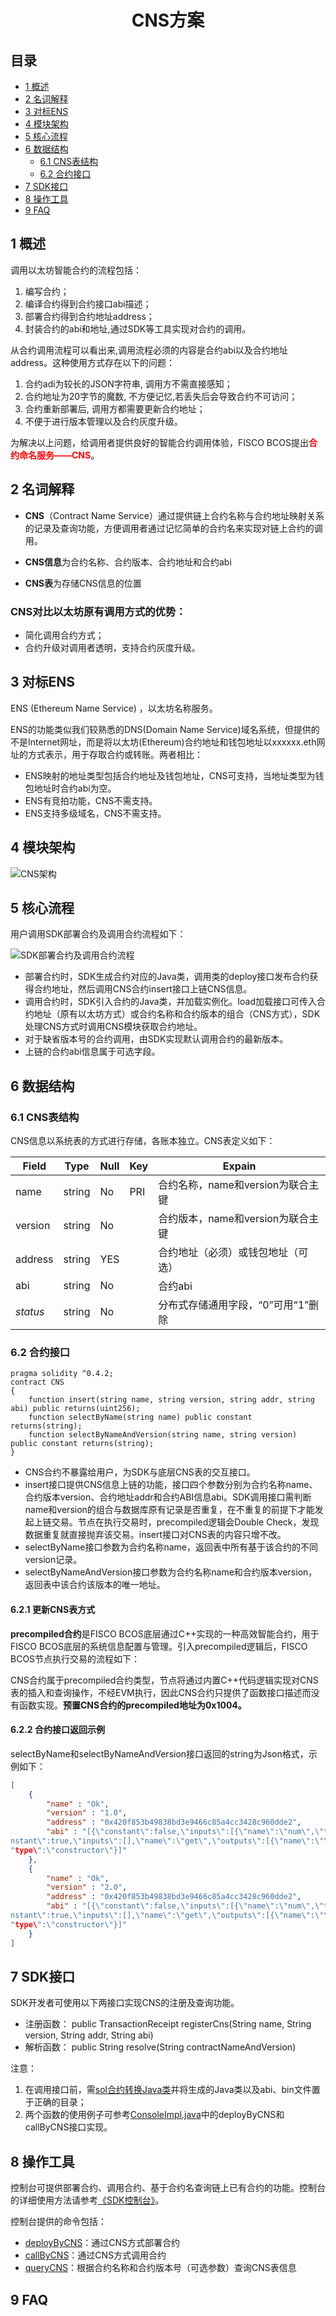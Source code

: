 <center> <h1>CNS方案</h1> </center>

## 目录
<!-- TOC -->

- [1 概述](#1-概述)
- [2 名词解释](#2-名词解释)
- [3 对标ENS](#3-对标ENS)
- [4 模块架构](#4-模块架构)
- [5 核心流程](#5-核心流程)
- [6 数据结构](#6-数据结构)
    - [6.1 CNS表结构](#61-CNS表结构)
    - [6.2 合约接口](#62-合约接口)
- [7 SDK接口](#7-SDK接口)
- [8 操作工具](#8-操作工具)
- [9 FAQ](#9-FAQ)

<!-- /TOC -->

## 1 概述

调用以太坊智能合约的流程包括： 
1. 编写合约；
2. 编译合约得到合约接口abi描述；
3. 部署合约得到合约地址address；
4. 封装合约的abi和地址,通过SDK等工具实现对合约的调用。

从合约调用流程可以看出来,调用流程必须的内容是合约abi以及合约地址address。这种使用方式存在以下的问题： 
1. 合约adi为较长的JSON字符串, 调用方不需直接感知；
2. 合约地址为20字节的魔数, 不方便记忆,若丢失后会导致合约不可访问；
3. 合约重新部署后, 调用方都需要更新合约地址；
4. 不便于进行版本管理以及合约灰度升级。

为解决以上问题，给调用者提供良好的智能合约调用体验，FISCO BCOS提出<font color=#FF0000>**合约命名服务——CNS**</font>。

## 2 名词解释

- **CNS**（Contract Name Service）通过提供链上合约名称与合约地址映射关系的记录及查询功能，方便调用者通过记忆简单的合约名来实现对链上合约的调用。

- **CNS信息**为合约名称、合约版本、合约地址和合约abi
- **CNS表**为存储CNS信息的位置

### CNS对比以太坊原有调用方式的优势：
- 简化调用合约方式；
- 合约升级对调用者透明，支持合约灰度升级。

## 3 对标ENS

ENS (Ethereum Name Service) ，以太坊名称服务。

ENS的功能类似我们较熟悉的DNS(Domain Name Service)域名系统，但提供的不是Internet网址，而是将以太坊(Ethereum)合约地址和钱包地址以xxxxxx.eth网址的方式表示，用于存取合约或转账。两者相比：

- ENS映射的地址类型包括合约地址及钱包地址，CNS可支持，当地址类型为钱包地址时合约abi为空。
- ENS有竞拍功能，CNS不需支持。
- ENS支持多级域名，CNS不需支持。

## 4 模块架构

![CNS架构](../../../images/contract_name_service/architecture.png)


## 5 核心流程

用户调用SDK部署合约及调用合约流程如下：

![SDK部署合约及调用合约流程](../../../images/contract_name_service/deploy_and_call.png)

- 部署合约时，SDK生成合约对应的Java类，调用类的deploy接口发布合约获得合约地址，然后调用CNS合约insert接口上链CNS信息。
- 调用合约时，SDK引入合约的Java类，并加载实例化。load加载接口可传入合约地址（原有以太坊方式）或合约名称和合约版本的组合（CNS方式），SDK处理CNS方式时调用CNS模块获取合约地址。
- 对于缺省版本号的合约调用，由SDK实现默认调用合约的最新版本。
- 上链的合约abi信息属于可选字段。

## 6 数据结构

### 6.1 CNS表结构

CNS信息以系统表的方式进行存储，各账本独立。CNS表定义如下：

| Field   | Type    | Null   | Key | Expain                          |
| ------- | ------- | ------ | --- | -----------------------------   |
| name    | string  | No     | PRI | 合约名称，name和version为联合主键   |
| version | string  | No     |     | 合约版本，name和version为联合主键   |
| address | string  | YES    |     | 合约地址（必须）或钱包地址（可选）    |
| abi     | string  | No     |     | 合约abi                          |
| _status_| string  | No     |     | 分布式存储通用字段，“0”可用“1”删除   |

### 6.2 合约接口

```
pragma solidity ^0.4.2;
contract CNS
{
    function insert(string name, string version, string addr, string abi) public returns(uint256);
    function selectByName(string name) public constant returns(string);
    function selectByNameAndVersion(string name, string version) public constant returns(string);
}
```

- CNS合约不暴露给用户，为SDK与底层CNS表的交互接口。
- insert接口提供CNS信息上链的功能，接口四个参数分别为合约名称name、合约版本version、合约地址addr和合约ABI信息abi。SDK调用接口需判断name和version的组合与数据库原有记录是否重复，在不重复的前提下才能发起上链交易。节点在执行交易时，precompiled逻辑会Double Check，发现数据重复就直接抛弃该交易。insert接口对CNS表的内容只增不改。
- selectByName接口参数为合约名称name，返回表中所有基于该合约的不同version记录。
- selectByNameAndVersion接口参数为合约名称name和合约版本version，返回表中该合约该版本的唯一地址。

#### 6.2.1 更新CNS表方式

**precompiled合约**是FISCO BCOS底层通过C++实现的一种高效智能合约，用于FISCO BCOS底层的系统信息配置与管理。引入precompiled逻辑后，FISCO BCOS节点执行交易的流程如下：

CNS合约属于precompiled合约类型，节点将通过内置C++代码逻辑实现对CNS表的插入和查询操作，不经EVM执行，因此CNS合约只提供了函数接口描述而没有函数实现。**预置CNS合约的precompiled地址为0x1004。**

#### 6.2.2 合约接口返回示例

selectByName和selectByNameAndVersion接口返回的string为Json格式，示例如下：
```json
[
    {
        "name" : "Ok",
        "version" : "1.0",
        "address" : "0x420f853b49838bd3e9466c85a4cc3428c960dde2",
        "abi" : "[{\"constant\":false,\"inputs\":[{\"name\":\"num\",\"type\":\"uint256\"}],\"name\":\"trans\",\"outputs\":[],\"payable\":false,\"type\":\"function\"},{\"co
nstant\":true,\"inputs\":[],\"name\":\"get\",\"outputs\":[{\"name\":\"\",\"type\":\"uint256\"}],\"payable\":false,\"type\":\"function\"},{\"inputs\":[],\"payable\":false,\
"type\":\"constructor\"}]"
    },
    {
        "name" : "Ok",
        "version" : "2.0",
        "address" : "0x420f853b49838bd3e9466c85a4cc3428c960dde2",
        "abi" : "[{\"constant\":false,\"inputs\":[{\"name\":\"num\",\"type\":\"uint256\"}],\"name\":\"trans\",\"outputs\":[],\"payable\":false,\"type\":\"function\"},{\"co
nstant\":true,\"inputs\":[],\"name\":\"get\",\"outputs\":[{\"name\":\"\",\"type\":\"uint256\"}],\"payable\":false,\"type\":\"function\"},{\"inputs\":[],\"payable\":false,\
"type\":\"constructor\"}]"
    }
]
```

## 7 SDK接口

SDK开发者可使用以下两接口实现CNS的注册及查询功能。

- 注册函数： public TransactionReceipt registerCns(String name, String version, String addr, String abi)
- 解析函数： public String resolve(String contractNameAndVersion)

注意：
1. 在调用接口前，需[sol合约转换Java类](http://wiki.weoa.com/books/fisco-bcos/page/sdk-%E4%BD%BF%E7%94%A8#bkmrk-1.4-sol%E5%90%88%E7%BA%A6%E8%BD%AC%E6%8D%A2j)并将生成的Java类以及abi、bin文件置于正确的目录；
2. 两个函数的使用例子可参考[ConsoleImpl.java](https://github.com/FISCO-BCOS/web3sdk/blob/release-2.0.1/src/test/java/org/fisco/bcos/web3j/console/ConsoleImpl.java)中的deployByCNS和callByCNS接口实现。

## 8 操作工具

控制台可提供部署合约、调用合约、基于合约名查询链上已有合约的功能。控制台的详细使用方法请参考[《SDK控制台》](http://wiki.weoa.com/books/fisco-bcos/page/sdk%E6%8E%A7%E5%88%B6%E5%8F%B0)。

控制台提供的命令包括：

- [deployByCNS](http://wiki.weoa.com/books/fisco-bcos/page/sdk%E6%8E%A7%E5%88%B6%E5%8F%B0#bkmrk-deploybycns)：通过CNS方式部署合约
- [callByCNS](http://wiki.weoa.com/books/fisco-bcos/page/sdk%E6%8E%A7%E5%88%B6%E5%8F%B0#bkmrk-querycns)：通过CNS方式调用合约
- [queryCNS](http://wiki.weoa.com/books/fisco-bcos/page/sdk%E6%8E%A7%E5%88%B6%E5%8F%B0#bkmrk-callbycns)：根据合约名称和合约版本号（可选参数）查询CNS表信息

## 9 FAQ
